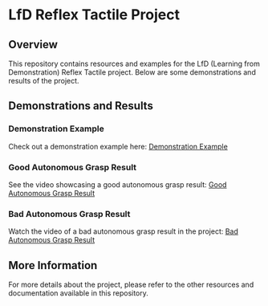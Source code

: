# LfD Reflex Tactile Project

## Overview

This repository contains resources and examples for the LfD (Learning from Demonstration) Reflex Tactile project. Below are some demonstrations and results of the project.

## Demonstrations and Results



### Demonstration Example
Check out a demonstration example here:
[Demonstration Example](https://github.com/irfanrah/LfD_ReflexTacctile/blob/master/additional_resource/Demonstration_Example.mp4)

### Good Autonomous Grasp Result
See the video showcasing a good autonomous grasp result:
[Good Autonomous Grasp Result](https://github.com/irfanrah/LfD_ReflexTacctile/blob/master/additional_resource/Good_autonomous_graps_result.mp4)

### Bad Autonomous Grasp Result
Watch the video of a bad autonomous grasp result in the project:
[Bad Autonomous Grasp Result](https://github.com/irfanrah/LfD_ReflexTacctile/blob/master/additional_resource/Bad_autonomous_graps_result.mp4)

## More Information

For more details about the project, please refer to the other resources and documentation available in this repository.
